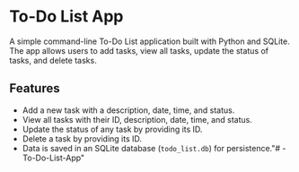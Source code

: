 # To-Do List App

A simple command-line To-Do List application built with Python and SQLite. The app allows users to add tasks, view all tasks, update the status of tasks, and delete tasks.

## Features

- Add a new task with a description, date, time, and status.
- View all tasks with their ID, description, date, time, and status.
- Update the status of any task by providing its ID.
- Delete a task by providing its ID.
- Data is saved in an SQLite database (`todo_list.db`) for persistence."# -To-Do-List-App" 
